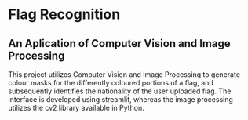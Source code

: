 Flag Recognition 
=====================================================

An Aplication of Computer Vision and Image Processing
------------------------------------------------------------------------

This project utilizes Computer Vision and Image Processing to generate colour masks for the differently coloured portions of a flag, and subsequently identifies the nationality of the user uploaded flag.
The interface is developed using streamlit, whereas the image processing utilizes the cv2 library available in Python.

